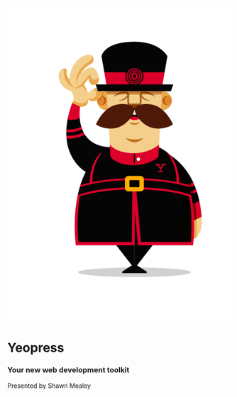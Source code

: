 
![Yeoman](../assets/images/yeoman.png)
# Yeopress
### Your new web development toolkit

Presented by Shawn Mealey
